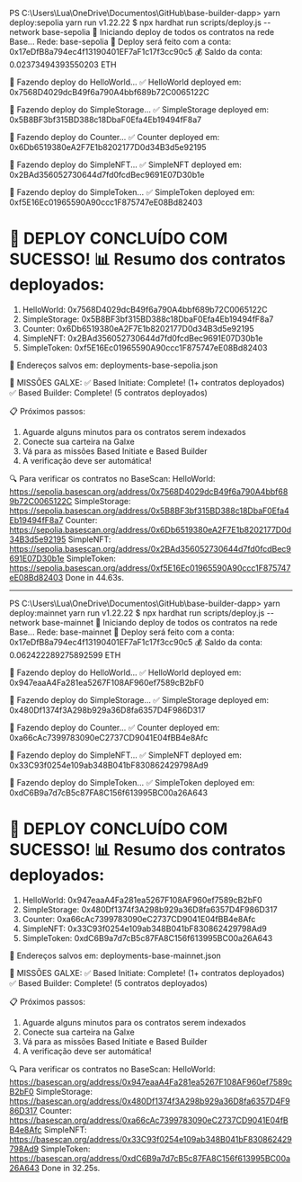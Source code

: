 PS C:\Users\Lua\OneDrive\Documentos\GitHub\base-builder-dapp> yarn deploy:sepolia
yarn run v1.22.22
$ npx hardhat run scripts/deploy.js --network base-sepolia
🚀 Iniciando deploy de todos os contratos na rede Base...
Rede: base-sepolia
📝 Deploy será feito com a conta: 0x17eDfB8a794ec4f13190401EF7aF1c17f3cc90c5
💰 Saldo da conta: 0.02373494393550203 ETH

📄 Fazendo deploy do HelloWorld...
✅ HelloWorld deployed em: 0x7568D4029dcB49f6a790A4bbf689b72C0065122C

📄 Fazendo deploy do SimpleStorage...
✅ SimpleStorage deployed em: 0x5B8BF3bf315BD388c18DbaF0Efa4Eb19494fF8a7

📄 Fazendo deploy do Counter...
✅ Counter deployed em: 0x6Db6519380eA2F7E1b8202177D0d34B3d5e92195

📄 Fazendo deploy do SimpleNFT...
✅ SimpleNFT deployed em: 0x2BAd356052730644d7fd0fcdBec9691E07D30b1e

📄 Fazendo deploy do SimpleToken...
✅ SimpleToken deployed em: 0xf5E16Ec01965590A90ccc1F875747eE08Bd82403

🎉 DEPLOY CONCLUÍDO COM SUCESSO!
📊 Resumo dos contratos deployados:
=====================================
1. HelloWorld: 0x7568D4029dcB49f6a790A4bbf689b72C0065122C
2. SimpleStorage: 0x5B8BF3bf315BD388c18DbaF0Efa4Eb19494fF8a7
3. Counter: 0x6Db6519380eA2F7E1b8202177D0d34B3d5e92195
4. SimpleNFT: 0x2BAd356052730644d7fd0fcdBec9691E07D30b1e
5. SimpleToken: 0xf5E16Ec01965590A90ccc1F875747eE08Bd82403

💾 Endereços salvos em: deployments-base-sepolia.json

🎯 MISSÕES GALXE:
✅ Based Initiate: Complete! (1+ contratos deployados)
✅ Based Builder: Complete! (5 contratos deployados)

📋 Próximos passos:
1. Aguarde alguns minutos para os contratos serem indexados
2. Conecte sua carteira na Galxe
3. Vá para as missões Based Initiate e Based Builder
4. A verificação deve ser automática!

🔍 Para verificar os contratos no BaseScan:
HelloWorld: https://sepolia.basescan.org/address/0x7568D4029dcB49f6a790A4bbf689b72C0065122C
SimpleStorage: https://sepolia.basescan.org/address/0x5B8BF3bf315BD388c18DbaF0Efa4Eb19494fF8a7
Counter: https://sepolia.basescan.org/address/0x6Db6519380eA2F7E1b8202177D0d34B3d5e92195
SimpleNFT: https://sepolia.basescan.org/address/0x2BAd356052730644d7fd0fcdBec9691E07D30b1e
SimpleToken: https://sepolia.basescan.org/address/0xf5E16Ec01965590A90ccc1F875747eE08Bd82403
Done in 44.63s.

---

PS C:\Users\Lua\OneDrive\Documentos\GitHub\base-builder-dapp> yarn deploy:mainnet
yarn run v1.22.22
$ npx hardhat run scripts/deploy.js --network base-mainnet
🚀 Iniciando deploy de todos os contratos na rede Base...
Rede: base-mainnet
📝 Deploy será feito com a conta: 0x17eDfB8a794ec4f13190401EF7aF1c17f3cc90c5
💰 Saldo da conta: 0.062422289275892599 ETH

📄 Fazendo deploy do HelloWorld...
✅ HelloWorld deployed em: 0x947eaaA4Fa281ea5267F108AF960ef7589cB2bF0

📄 Fazendo deploy do SimpleStorage...
✅ SimpleStorage deployed em: 0x480Df1374f3A298b929a36D8fa6357D4F986D317

📄 Fazendo deploy do Counter...
✅ Counter deployed em: 0xa66cAc7399783090eC2737CD9041E04fBB4e8Afc

📄 Fazendo deploy do SimpleNFT...
✅ SimpleNFT deployed em: 0x33C93f0254e109ab348B041bF830862429798Ad9

📄 Fazendo deploy do SimpleToken...
✅ SimpleToken deployed em: 0xdC6B9a7d7cB5c87FA8C156f613995BC00a26A643

🎉 DEPLOY CONCLUÍDO COM SUCESSO!
📊 Resumo dos contratos deployados:
=====================================
1. HelloWorld: 0x947eaaA4Fa281ea5267F108AF960ef7589cB2bF0
2. SimpleStorage: 0x480Df1374f3A298b929a36D8fa6357D4F986D317
3. Counter: 0xa66cAc7399783090eC2737CD9041E04fBB4e8Afc
4. SimpleNFT: 0x33C93f0254e109ab348B041bF830862429798Ad9
5. SimpleToken: 0xdC6B9a7d7cB5c87FA8C156f613995BC00a26A643

💾 Endereços salvos em: deployments-base-mainnet.json

🎯 MISSÕES GALXE:
✅ Based Initiate: Complete! (1+ contratos deployados)
✅ Based Builder: Complete! (5 contratos deployados)

📋 Próximos passos:
1. Aguarde alguns minutos para os contratos serem indexados
2. Conecte sua carteira na Galxe
3. Vá para as missões Based Initiate e Based Builder
4. A verificação deve ser automática!

🔍 Para verificar os contratos no BaseScan:
HelloWorld: https://basescan.org/address/0x947eaaA4Fa281ea5267F108AF960ef7589cB2bF0
SimpleStorage: https://basescan.org/address/0x480Df1374f3A298b929a36D8fa6357D4F986D317
Counter: https://basescan.org/address/0xa66cAc7399783090eC2737CD9041E04fBB4e8Afc
SimpleNFT: https://basescan.org/address/0x33C93f0254e109ab348B041bF830862429798Ad9
SimpleToken: https://basescan.org/address/0xdC6B9a7d7cB5c87FA8C156f613995BC00a26A643
Done in 32.25s.
